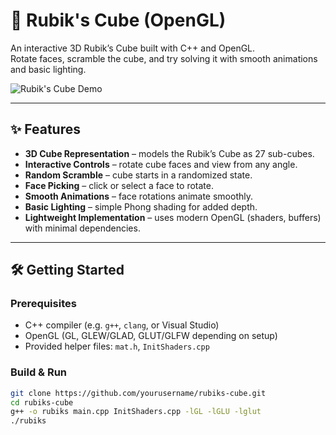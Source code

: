 # 🧊 Rubik's Cube (OpenGL)

An interactive 3D Rubik’s Cube built with C++ and OpenGL.  
Rotate faces, scramble the cube, and try solving it with smooth animations and basic lighting.

![Rubik's Cube Demo](assets/rubiks-demo.gif)

---

## ✨ Features

- **3D Cube Representation** – models the Rubik’s Cube as 27 sub-cubes.
- **Interactive Controls** – rotate cube faces and view from any angle.
- **Random Scramble** – cube starts in a randomized state.
- **Face Picking** – click or select a face to rotate.
- **Smooth Animations** – face rotations animate smoothly.
- **Basic Lighting** – simple Phong shading for added depth.
- **Lightweight Implementation** – uses modern OpenGL (shaders, buffers) with minimal dependencies.

---

## 🛠️ Getting Started

### Prerequisites

- C++ compiler (e.g. `g++`, `clang`, or Visual Studio)
- OpenGL (GL, GLEW/GLAD, GLUT/GLFW depending on setup)
- Provided helper files: `mat.h`, `InitShaders.cpp`

### Build & Run

```bash
git clone https://github.com/yourusername/rubiks-cube.git
cd rubiks-cube
g++ -o rubiks main.cpp InitShaders.cpp -lGL -lGLU -lglut
./rubiks
```
